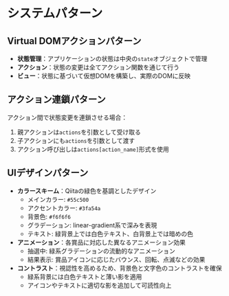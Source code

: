 # システムパターン

## Virtual DOMアクションパターン
- **状態管理**：アプリケーションの状態は中央の`state`オブジェクトで管理
- **アクション**：状態の変更は全てアクション関数を通じて行う
- **ビュー**：状態に基づいて仮想DOMを構築し、実際のDOMに反映

## アクション連鎖パターン
アクション間で状態変更を連鎖させる場合：
1. 親アクションは`actions`を引数として受け取る
2. 子アクションにも`actions`を引数として渡す
3. アクション呼び出しは`actions[action_name]`形式を使用

## UIデザインパターン
- **カラースキーム**：Qiitaの緑色を基調としたデザイン
  - メインカラー: `#55c500`
  - アクセントカラー: `#3fa54a`
  - 背景色: `#f6f6f6`
  - グラデーション: linear-gradient系で深みを表現
  - テキスト: 緑背景上では白色テキスト、白背景上では暗めの色
- **アニメーション**：各賞品に対応した異なるアニメーション効果
  - 抽選中: 緑系グラデーションの流動的なアニメーション
  - 結果表示: 賞品アイコンに応じたバウンス、回転、点滅などの効果
- **コントラスト**：視認性を高めるため、背景色と文字色のコントラストを確保
  - 緑系背景には白色テキストと薄い影を適用
  - アイコンやテキストに適切な影を追加して可読性向上
